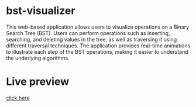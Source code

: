 # bst-visualizer
This web-based application allows users to visualize operations on a Binary Search Tree (BST). Users can perform operations such as inserting, searching, and deleting values in the tree, as well as traversing it using different traversal techniques. The application provides real-time animations to illustrate each step of the BST operations, making it easier to understand the underlying algorithms.
# Live preview
<a href="https://github.com/Surya-Ray1/bst-visualizer/">click here</a>
